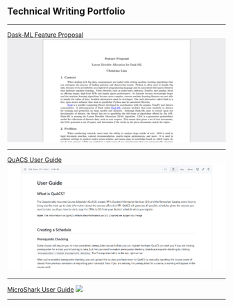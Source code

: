 ## Technical Writing Portfolio

---
[Dask-ML Feature Proposal](/pdf/feature_proposal.pdf)
<img src="images/feature_proposal.PNG?raw=true"/>

---
[QuACS User Guide](https://github.com/cmlino/quacs/blob/user_guide/userguide/user_guide.md)
<img src="images/quacs_guide.PNG?raw=true"/>

---
[MicroShark User Guide](/pdf/resume.pdf)
<img src="images/logo.png.jpg?raw=true"/>

---
